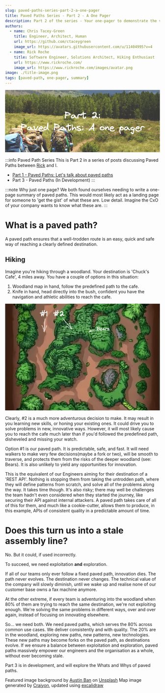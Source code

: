 ```yaml
---
slug: paved-paths-series-part-2-a-one-pager
title: Paved Paths Series - Part 2 - A One Pager
description: Part 2 of the series - Your one-pager to demonstrate the value of paved paths 
authors: 
  - name: Chris Tacey-Green
    title: Engineer, Architect, Human
    url: https://github.com/ctaceygreen
    image_url: https://avatars.githubusercontent.com/u/11404995?v=4
  - name: Rick Roche
    title: Software Engineer, Solutions Architect, Hiking Enthusiast
    url: https://www.rickroche.com/
    image_url: https://www.rickroche.com/images/avatar.png
image: ./title-image.png
tags: [paved-path, one-pager, summary]
---
```


![title image reading "Paved Paths: A one pager" with a hiking photo](./title-image.png)

:::info Paved Path Series
This is Part 2 in a series of posts discussing Paved Paths between [Rick](https://www.rickroche.com/) and I.
- [Part 1 - Paved Paths: Let's talk about paved paths](https://www.rickroche.com/2023/04/paved-paths-series-part-1-lets-talk-about-paved-paths)
- Part 3 - Paved Paths (In Development)
:::

:::note Why just one page?
We both found ourselves needing to write a one-page summary of paved paths. This would most likely act as a landing page for someone to 'get the gist' of what these are. Low detail. Imagine the CxO of your company wants to know what these are.
:::

# What is a paved path?
A paved path ensures that a well-trodden route is an easy, quick and safe way of reaching a clearly defined destination.

## Hiking
Imagine you're hiking through a woodland. Your destination is 'Chuck's Cafe', 4 miles away. You have a couple of options in this situation:
1. Woodland map in hand, follow the predefined path to the cafe.
2. Knife in hand, head directly into the bush, confident you have the navigation and athletic abilities to reach the cafe.

![image of a path through woodland with two possible routes](./forest_path.png)

Clearly, #2 is a much more adventurous decision to make. It may result in you learning new skills, or honing your existing ones. It could drive you to solve problems in new, innovative ways. However, it will most likely cause you to reach the cafe much later than if you'd followed the predefined path, disheveled and missing your watch.

Option #1 is our paved path. It is predictable, safe, and fast. It will need walkers to make very few decisions(maybe a fork or two), will be smooth to traverse, and protects them from the risks of the deeper woodland (see: Bears). It is also unlikely to yield any opportunities for innovation.

This is the equivalent of our Engineers aiming for their destination of a 'REST API'. Nothing is stopping them from taking the untrodden path, where they will define patterns from scratch, and solve all of the problems along the way. It takes time though. It's also risky; there may well be challenges the team hadn't even considered when they started the journey, like securing their API against internal attackers. A paved path takes care of all of this for them, and much like a cookie-cutter, allows them to produce, in this example, APIs of consistent quality in a predictable amount of time.

# Does this turn us into a stale assembly line?

No. But it could, if used incorrectly.

To succeed, we need exploitation **and** exploration. 

If all of our teams only ever follow a fixed paved path, innovation dies. The path never evolves. The destination never changes. The technical value of the company will slowly diminish, until we wake up and realise none of our customer base owns a fax machine anymore.

At the other extreme, if every team is adventuring into the woodland when 80% of them are trying to reach the same destination, we're not exploiting enough. We're solving the same problems in different ways, over and over again, instead of focusing on innovating elsewhere.

So... we need both. We need paved paths, which serves the 80% across common use cases. We deliver consistently and with quality. The 20% are in the woodland, exploring new paths, new patterns, new technologies. These new paths may become forks on the paved path, as destinations evolve. If we ensure a balance between exploitation and exploration, paved paths massively empower our engineers and the organisation as a whole, without ever becoming stale.

Part 3 is in development, and will explore the Whats and Whys of paved paths.

Featured image background by [Austin Ban](https://unsplash.com/@austinban?utm_source=unsplash&utm_medium=referral&utm_content=creditCopyText) on [Unsplash](https://unsplash.com/photos/juHayWuaaoQ?utm_source=unsplash&utm_medium=referral&utm_content=creditCopyText)
Map image generated by [Craiyon](https://www.craiyon.com/), updated using [excalidraw](https://github.com/excalidraw/excalidraw)
